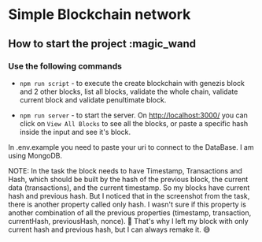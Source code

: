 # Simple Blockchain network

## How to start the project :magic_wand

### Use the following commands

- ``` npm run script ``` - to execute the create blockchain with genezis block and 2 other blocks, list all blocks, validate the whole chain, validate current block and validate penultimate block.

- ``` npm run server ``` - to start the server. On <http://localhost:3000/> you can click on `View All Blocks` to see all the blocks, or paste a specific hash inside the input and see it's block.

In .env.example you need to paste your uri to connect to the DataBase. I am using MongoDB.

NOTE:
In the task the block needs to have Timestamp, Transactions and Hash, which should be built by the hash of the previous block, the current data (transactions), and the current timestamp. So my blocks have current hash and previous hash. But I noticed that in the screenshot from the task, there is another property called only hash. I wasn't sure if this property is another combination of all the previous properties (timestamp, transaction, currentHash, previousHash, nonce). :thinking: That's why I left my block with only current hash and previous hash, but I can always remake it. :sweat_smile:
